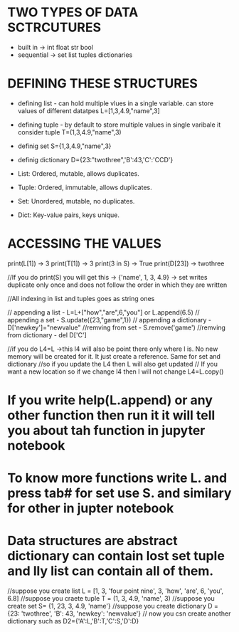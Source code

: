 # TWO TYPES OF DATA SCTRCUTURES
- built in -> int float str bool
- sequential -> set list tuples dictionaries

# DEFINING THESE STRUCTURES
 - defining list - can hold multiple vlues in a single variable. can store values of different datatpes 
    L=[1,3,4.9,"name",3] 
- defining tuple - by default to store multiple values in single varibale it consider tuple
    T=(1,3,4.9,"name",3)
- definig set
    S={1,3,4.9,"name",3}
- definig dictionary
    D={23:"twothree",'B':43,'C':'CCD'}

- List: Ordered, mutable, allows duplicates.

- Tuple: Ordered, immutable, allows duplicates.

- Set: Unordered, mutable, no duplicates.

- Dict: Key-value pairs, keys unique.

# ACCESSING THE VALUES
print(L[1]) -> 3
print(T[1]) -> 3 
print(3 in S) -> True
print(D[23]) -> twothree


//If you do print(S) you will get this -> {'name', 1, 3, 4.9} -> set writes duplicate only once and does not follow the order in which they are written

//All indexing in list and tuples goes as string ones

// appending a list - L=L+["how","are",6,"you"] or L.append(6.5)
// appending a set - S.update({23,"game",1})
// appending a dictionary - D['newkey']="newvalue"
//remving from set - S.remove('game')
//remving from dictionary - del D['C']

//if you do L4=L ->this l4 will also be point there only where l is. No new memory will be created for it. It just create a reference. Same for set and dictionary
//so if you update the L4 then L will also get updated
// If you want a new location so if we change l4 then l will not change
L4=L.copy()

# If you write help(L.append) or any other function then run it it will tell you about tah function in jupyter notebook

# To know more functions write L. and press tab# for set use S. and similary for other in jupter notebook

#  Data structures are abstract dictionary can contain lost set tuple and lly list can contain all of them.
//suppose you create list L = [1, 3, 'four point nine', 3, 'how', 'are', 6, 'you', 6.8]
//suppose you craete tuple T = (1, 3, 4.9, 'name', 3)
//suppose you create set S= {1, 23, 3, 4.9, 'name'}
//suppose you create dictionary D = {23: 'twothree', 'B': 43, 'newkey': 'newvalue'}
// now you csn create another dictionary such as D2={'A':L,'B':T,'C':S,'D':D}

  
